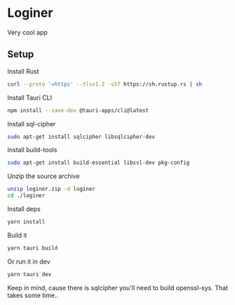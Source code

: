 # Loginer
Very cool app

## Setup

Install Rust
```bash
curl --proto '=https' --tlsv1.2 -sSf https://sh.rustup.rs | sh
```

Install Tauri CLI
```bash
npm install --save-dev @tauri-apps/cli@latest
```

Install sql-cipher
```bash
sudo apt-get install sqlcipher libsqlcipher-dev
```

Install build-tools
```bash
sudo apt-get install build-essential libssl-dev pkg-config
```

Unzip the source archive
```bash
unzip loginer.zip -d loginer
cd ./loginer
```

Install deps
```bash
yarn install
```

Build it
```bash
yarn tauri build
```

Or run it in dev
```bash
yarn tauri dev
```

Keep in mind, cause there is sqlcipher you'll need to build openssl-sys. That takes some time.. 
